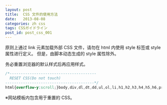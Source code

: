 ```yaml
---
layout: post
title:  CSS 文件的使用方法
date:   2013-08-08
categories: zh css
tags: CSSガイドライン
post_id: post_css_001
---
```

原则上通过 link 元素加载外部 CSS 文件，请勿在 html 内使用 style 标签或 style 属性进行定义。
但是，由脚本动态生成的 style 属性除外。

务必重置浏览器的默认样式后再应用样式。

```css
/*---------------------------------------
  RESET CSS(Do not touch)
----------------------------------------*/
html{overflow-y:scroll;}body,div,dl,dt,dd,ul,ol,li,h1,h2,h3,h4,h5,h6,pre,form,fieldset,input,textarea,p,blockquote,th,td{margin:0;padding:0;}address,caption,cite,code,dfn,em,strong,th,var{font-style:normal;}table{border-collapse:collapse;border-spacing:0;}caption,th{text-align:left;}q:before,q:after{content:'';}object,embed{vertical-align:top;}h1,h2,h3,h4,h5,h6{font-size:100%;}img,abbr,acronym,fieldset{border:0;}ul li,ol li{list-style-type:none;}a,label{cursor:pointer;}img,svg{vertical-align:middle;margin:0;padding:0;}button::-moz-focus-inner,input::-moz-focus-inner{border:0;padding:0;}*,*::before,*::after{-webkit-box-sizing:border-box;box-sizing:border-box}
```

※网站模板内包含用于重置的 CSS。
